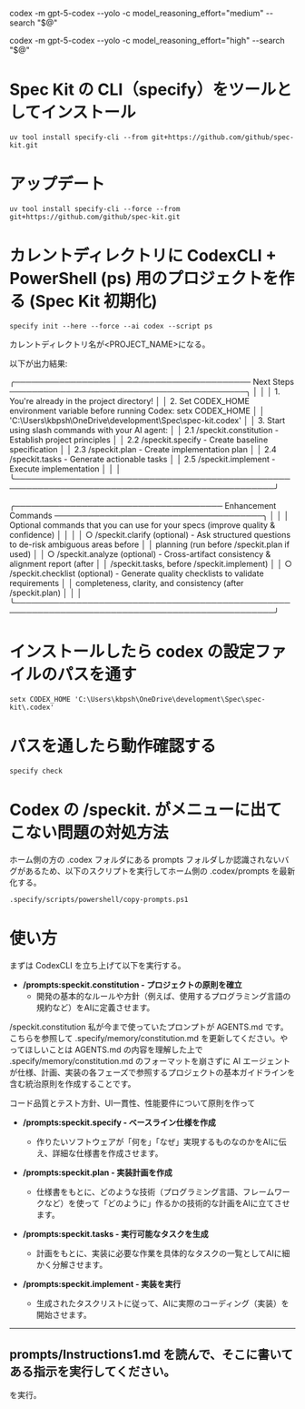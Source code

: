 codex -m gpt-5-codex --yolo -c model_reasoning_effort="medium" --search "$@"

codex -m gpt-5-codex --yolo -c model_reasoning_effort="high" --search "$@"


# Spec Kit の CLI（specify）をツールとしてインストール

```
uv tool install specify-cli --from git+https://github.com/github/spec-kit.git
```

# アップデート

```
uv tool install specify-cli --force --from git+https://github.com/github/spec-kit.git
```

# カレントディレクトリに CodexCLI + PowerShell (ps) 用のプロジェクトを作る (Spec Kit 初期化)

```
specify init --here --force --ai codex --script ps
```
カレントディレクトリ名が<PROJECT_NAME>になる。

以下が出力結果:

╭────────────────────────────────────────── Next Steps ──────────────────────────────────────────╮
│                                                                                                │
│  1. You're already in the project directory!                                                   │
│  2. Set CODEX_HOME environment variable before running Codex: setx CODEX_HOME                  │
│  'C:\Users\kbpsh\OneDrive\development\Spec\spec-kit\.codex'                                    │
│  3. Start using slash commands with your AI agent:                                             │
│     2.1 /speckit.constitution - Establish project principles                                   │
│     2.2 /speckit.specify - Create baseline specification                                       │
│     2.3 /speckit.plan - Create implementation plan                                             │
│     2.4 /speckit.tasks - Generate actionable tasks                                             │
│     2.5 /speckit.implement - Execute implementation                                            │
│                                                                                                │
╰────────────────────────────────────────────────────────────────────────────────────────────────╯

╭───────────────────────────────────── Enhancement Commands ─────────────────────────────────────╮
│                                                                                                │
│  Optional commands that you can use for your specs (improve quality & confidence)              │
│                                                                                                │
│  ○ /speckit.clarify (optional) - Ask structured questions to de-risk ambiguous areas before    │
│  planning (run before /speckit.plan if used)                                                   │
│  ○ /speckit.analyze (optional) - Cross-artifact consistency & alignment report (after          │
│  /speckit.tasks, before /speckit.implement)                                                    │
│  ○ /speckit.checklist (optional) - Generate quality checklists to validate requirements        │
│  completeness, clarity, and consistency (after /speckit.plan)                                  │
│                                                                                                │
╰────────────────────────────────────────────────────────────────────────────────────────────────╯

# インストールしたら codex の設定ファイルのパスを通す

```
setx CODEX_HOME 'C:\Users\kbpsh\OneDrive\development\Spec\spec-kit\.codex'
```

# パスを通したら動作確認する

```
specify check
```

# Codex の /speckit. がメニューに出てこない問題の対処方法

ホーム側の方の .codex フォルダにある prompts フォルダしか認識されないバグがあるため、以下のスクリプトを実行してホーム側の .codex/prompts を最新化する。

```
.specify/scripts/powershell/copy-prompts.ps1
```




# 使い方
まずは CodexCLI を立ち上げて以下を実行する。

*   **/prompts:speckit.constitution - プロジェクトの原則を確立**
    *   開発の基本的なルールや方針（例えば、使用するプログラミング言語の規約など）をAIに定義させます。


/speckit.constitution 私が今まで使っていたプロンプトが AGENTS.md です。こちらを参照して .specify/memory/constitution.md を更新してください。やってほしいことは  AGENTS.md の内容を理解した上で .specify/memory/constitution.md のフォーマットを崩さずに AI エージェントが仕様、計画、実装の各フェーズで参照するプロジェクトの基本ガイドラインを含む統治原則を作成することです。



コード品質とテスト方針、UI一貫性、性能要件について原則を作って




*   **/prompts:speckit.specify - ベースライン仕様を作成**
    *   作りたいソフトウェアが「何を」「なぜ」実現するものなのかをAIに伝え、詳細な仕様書を作成させます。

*   **/prompts:speckit.plan - 実装計画を作成**
    *   仕様書をもとに、どのような技術（プログラミング言語、フレームワークなど）を使って「どのように」作るかの技術的な計画をAIに立てさせます。

*   **/prompts:speckit.tasks - 実行可能なタスクを生成**
    *   計画をもとに、実装に必要な作業を具体的なタスクの一覧としてAIに細かく分解させます。

*   **/prompts:speckit.implement - 実装を実行**
    *   生成されたタスクリストに従って、AIに実際のコーディング（実装）を開始させます。





---
prompts/Instructions1.md を読んで、そこに書いてある指示を実行してください。
---
を実行。
